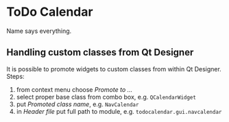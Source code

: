 # ToDo Calendar

Name says everything.


## Handling custom classes from Qt Designer

It is possible to promote widgets to custom classes from within Qt Designer. Steps:
1. from context menu choose *Promote to ...*
2. select proper base class from combo box, e.g. `QCalendarWidget`
3. put *Promoted class name*, e.g. `NavCalendar`
3. in *Header file* put full path to module, e.g. `todocalendar.gui.navcalendar`

